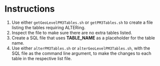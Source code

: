 # Instructions

1. Use either `getGeoLevelPM3Tables.sh` or `getPM3Tables.sh`
    to create a file listing the tables requiring ALTERing.
1. Inspect the file to make sure there are no extra tables listed.
1. Create a SQL file that uses __TABLE_NAME__ as a placeholder for the table name.
1. Use either `alterPM3Tables.sh` or `alterGeoLevelPM3Tables.sh`,
    with the SQL file as the command line argument,
    to make the changes to each table in the respective list file.
